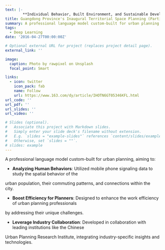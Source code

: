 ```yaml
---
text: |-
        **Individual Behavior, Built Environment, and Sustainable Development**
title: Guangdong Province's Inaugural Territorial Space Planning (Participant)
summary: A professional language model custom-built for urban planning.
tags:
  - Deep Learning
date: '2016-04-27T00:00:00Z'

# Optional external URL for project (replaces project detail page).
external_link: ''

image:
  caption: Photo by rawpixel on Unsplash
  focal_point: Smart

links:
  - icon: twitter
    icon_pack: fab
    name: Follow
    url: https://www.163.com/dy/article/IHOTN6GT05346KFL.html
url_code: ''
url_pdf: ''
url_slides: ''
url_video: ''

# Slides (optional).
#   Associate this project with Markdown slides.
#   Simply enter your slide deck's filename without extension.
#   E.g. `slides = "example-slides"` references `content/slides/example-slides.md`.
#   Otherwise, set `slides = ""`.
# slides: example
---
```


A professional language model custom-built for urban planning, aiming to:

- **Analyzing Human Behaviors**: Utilized mobile phone signaling data to study the spatial behavior of the

urban population, their commuting patterns, and connections within the city.

- **Boost Efficiency for Planners**: Designed to enhance the work efficiency of urban planning professionals

by addressing their unique challenges.

- **Leverage Industry Collaboration**: Developed in collaboration with leading institutions like the Chinese

Urban Planning Research Institute, integrating industry-specific insights and technologies.